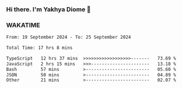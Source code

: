 ### Hi there. I'm Yakhya Diome 👋

### WAKATIME
<!--START_SECTION:waka-->

```txt
From: 19 September 2024 - To: 25 September 2024

Total Time: 17 hrs 8 mins

TypeScript   12 hrs 37 mins  >>>>>>>>>>>>>>>>>>-------   73.69 %
JavaScript   2 hrs 15 mins   >>>----------------------   13.18 %
Bash         57 mins         >------------------------   05.60 %
JSON         50 mins         >------------------------   04.89 %
Other        21 mins         >------------------------   02.07 %
```

<!--END_SECTION:waka-->

